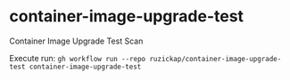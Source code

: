 # container-image-upgrade-test

Container Image Upgrade Test Scan

Execute run: `gh workflow run --repo ruzickap/container-image-upgrade-test container-image-upgrade-test`
